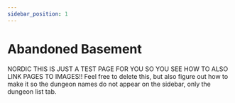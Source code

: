 ```yaml
---
sidebar_position: 1
---
```


# Abandoned Basement


NORDIC THIS IS JUST A TEST PAGE FOR YOU SO YOU SEE HOW TO ALSO LINK PAGES TO IMAGES!! Feel free to delete this, but also figure out how to make it so the dungeon names do not appear on the sidebar, only the dungeon list tab.
